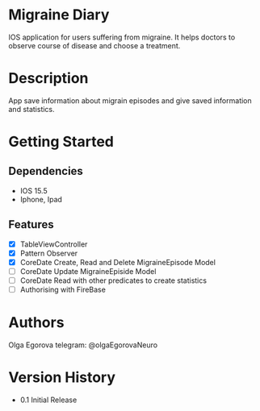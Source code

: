 # **Migraine Diary**

IOS application for users suffering from migraine.
It helps doctors to observe course of disease and choose a treatment.

# **Description**

App save information about migrain episodes and give saved information and statistics.

# **Getting Started**

## **Dependencies**
 
 - IOS 15.5
 - Iphone, Ipad
 
## **Features**
* [x] TableViewController
* [x] Pattern Observer
* [x] CoreDate Create, Read and Delete MigraineEpisode Model
* [ ] CoreDate Update MigraineEpiside Model
* [ ] CoreDate Read with other predicates to create statistics
* [ ] Authorising with FireBase

# **Authors**

Olga Egorova
telegram: @olgaEgorovaNeuro
 
# **Version History**

- 0.1
Initial Release

